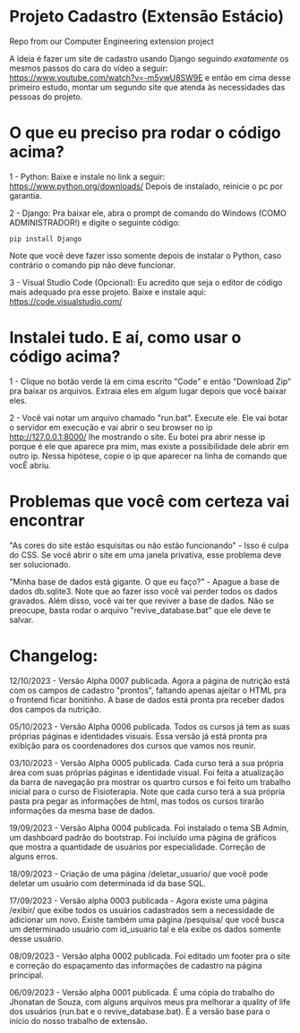 # Projeto Cadastro (Extensão Estácio)
Repo from our Computer Engineering extension project

A ideia é fazer um site de cadastro usando Django seguindo *exatamente* os mesmos passos do cara do vídeo a seguir: https://www.youtube.com/watch?v=-m5ywU8SW9E e então em cima desse primeiro estudo, montar um segundo site que atenda às necessidades das pessoas do projeto. 

# O que eu preciso pra rodar o código acima?
1 - Python: Baixe e instale no link a seguir: https://www.python.org/downloads/ Depois de instalado, reinicie o pc por garantia.

2 - Django: Pra baixar ele, abra o prompt de comando do Windows (COMO ADMINISTRADOR!) e digite o seguinte código:

    pip install Django
    
Note que você deve fazer isso somente depois de instalar o Python, caso contrário o comando pip não deve funcionar.

3 - Visual Studio Code (Opcional): Eu acredito que seja o editor de código mais adequado pra esse projeto. Baixe e instale aqui: https://code.visualstudio.com/

# Instalei tudo. E aí, como usar o código acima? 
1 - Clique no botão verde lá em cima escrito "Code" e então "Download Zip" pra baixar os arquivos. Extraia eles em algum lugar depois que você baixar eles.

2 - Você vai notar um arquivo chamado "run.bat". Execute ele. Ele vai botar o servidor em execução e vai abrir o seu browser no ip http://127.0.0.1:8000/ lhe mostrando o site. Eu botei pra abrir nesse ip porque é ele que aparece pra mim, mas existe a possibilidade dele abrir em outro ip. Nessa hipótese, copie o ip que aparecer na linha de comando que vocÊ abriu. 

# Problemas que você com certeza vai encontrar

"As cores do site estão esquisitas ou não estão funcionando" - Isso é culpa do CSS. Se você abrir o site em uma janela privativa, esse problema deve ser solucionado.

"Minha base de dados está gigante. O que eu faço?" - Apague a base de dados db.sqlite3. Note que ao fazer isso você vai perder todos os dados gravados. Além disso, você vai ter que reviver a base de dados. Não se preocupe, basta rodar o arquivo "revive_database.bat" que ele deve te salvar.

# Changelog:

12/10/2023 - Versão Alpha 0007 publicada. Agora a página de nutrição está com os campos de cadastro "prontos", faltando apenas ajeitar o HTML pra o frontend ficar bonitinho. A base de dados está pronta pra receber dados dos campos da nutrição.

05/10/2023 - Versão Alpha 0006 publicada. Todos os cursos já tem as suas próprias páginas e identidades visuais. Essa versão já está pronta pra exibição para os coordenadores dos cursos que vamos nos reunir. 

03/10/2023 - Versão Alpha 0005 publicada. Cada curso terá a sua própria área com suas próprias páginas e identidade visual. Foi feita a atualização da barra de navegação pra mostrar os quartro cursos e foi feito um trabalho inicial para o curso de Fisioterapia. Note que cada curso terá a sua própria pasta pra pegar as informações de html, mas todos os cursos tirarão informações da mesma base de dados.

19/09/2023 - Versão Alpha 0004 publicada. Foi instalado o tema SB Admin, um dashboard padrão do bootstrap. Foi incluído uma página de gráficos que mostra a quantidade de usuários por especialidade. Correção de alguns erros. 

18/09/2023 - Criação de uma página /deletar_usuario/ que você pode deletar um usuário com determinada id da base SQL.

17/09/2023 - Versão alpha 0003 publicada - Agora existe uma página /exibir/ que exibe todos os usuários cadastrados sem a necessidade de adicionar um novo. Existe também uma página /pesquisa/ que você busca um determinado usuário com id_usuario tal e ela exibe os dados somente desse usuário. 

08/09/2023 - Versão alpha 0002 publicada. Foi editado um footer pra o site e correção do espaçamento das informações de cadastro na página principal.

06/09/2023 - Versão alpha 0001 publicada. É uma cópia do trabalho do Jhonatan de Souza, com alguns arquivos meus pra melhorar a quality of life dos usuários (run.bat e o revive_database.bat). É a versão base para o início do nosso trabalho de extensão.
